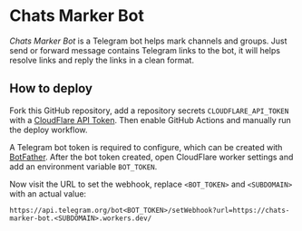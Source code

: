 # Chats Marker Bot

_Chats Marker Bot_ is a Telegram bot helps mark channels and groups. Just send or forward message contains Telegram links to the bot, it will helps resolve links and reply the links in a clean format.

## How to deploy

Fork this GitHub repository, add a repository secrets `CLOUDFLARE_API_TOKEN` with a [CloudFlare API Token](https://dash.cloudflare.com/profile/api-tokens). Then enable GitHub Actions and manually run the deploy workflow.

A Telegram bot token is required to configure, which can be created with [BotFather](https://t.me/BotFather). After the bot token created, open CloudFlare worker settings and add an environment variable `BOT_TOKEN`.

Now visit the URL to set the webhook, replace `<BOT_TOKEN>` and `<SUBDOMAIN>` with an actual value:

```
https://api.telegram.org/bot<BOT_TOKEN>/setWebhook?url=https://chats-marker-bot.<SUBDOMAIN>.workers.dev/
```
